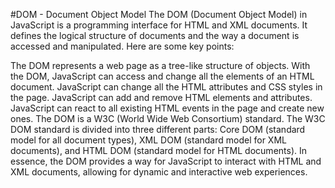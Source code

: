 #DOM - Document Object Model
The DOM (Document Object Model) in JavaScript is a programming interface for HTML and XML documents. It defines the logical structure of documents and the way a document is accessed and manipulated. Here are some key points:

The DOM represents a web page as a tree-like structure of objects.
With the DOM, JavaScript can access and change all the elements of an HTML document.
JavaScript can change all the HTML attributes and CSS styles in the page.
JavaScript can add and remove HTML elements and attributes.
JavaScript can react to all existing HTML events in the page and create new ones.
The DOM is a W3C (World Wide Web Consortium) standard.
The W3C DOM standard is divided into three different parts: Core DOM (standard model for all document types), XML DOM (standard model for XML documents), and HTML DOM (standard model for HTML documents).
In essence, the DOM provides a way for JavaScript to interact with HTML and XML documents, allowing for dynamic and interactive web experiences.

